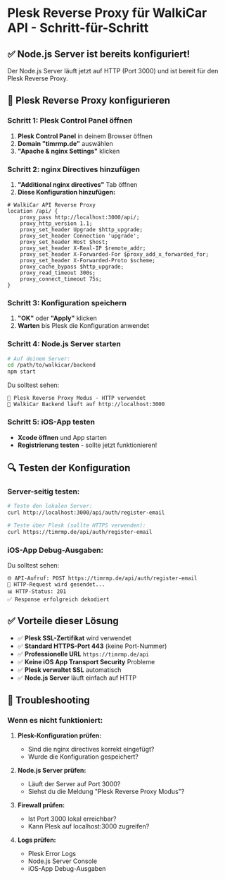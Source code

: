 # Plesk Reverse Proxy für WalkiCar API - Schritt-für-Schritt

## ✅ Node.js Server ist bereits konfiguriert!

Der Node.js Server läuft jetzt auf HTTP (Port 3000) und ist bereit für den Plesk Reverse Proxy.

## 🔧 Plesk Reverse Proxy konfigurieren

### Schritt 1: Plesk Control Panel öffnen
1. **Plesk Control Panel** in deinem Browser öffnen
2. **Domain "timrmp.de"** auswählen
3. **"Apache & nginx Settings"** klicken

### Schritt 2: nginx Directives hinzufügen
1. **"Additional nginx directives"** Tab öffnen
2. **Diese Konfiguration hinzufügen:**

```nginx
# WalkiCar API Reverse Proxy
location /api/ {
    proxy_pass http://localhost:3000/api/;
    proxy_http_version 1.1;
    proxy_set_header Upgrade $http_upgrade;
    proxy_set_header Connection 'upgrade';
    proxy_set_header Host $host;
    proxy_set_header X-Real-IP $remote_addr;
    proxy_set_header X-Forwarded-For $proxy_add_x_forwarded_for;
    proxy_set_header X-Forwarded-Proto $scheme;
    proxy_cache_bypass $http_upgrade;
    proxy_read_timeout 300s;
    proxy_connect_timeout 75s;
}
```

### Schritt 3: Konfiguration speichern
1. **"OK"** oder **"Apply"** klicken
2. **Warten** bis Plesk die Konfiguration anwendet

### Schritt 4: Node.js Server starten
```bash
# Auf deinem Server:
cd /path/to/walkicar/backend
npm start
```

Du solltest sehen:
```
🔄 Plesk Reverse Proxy Modus - HTTP verwendet
🚗 WalkiCar Backend läuft auf http://localhost:3000
```

### Schritt 5: iOS-App testen
- **Xcode öffnen** und App starten
- **Registrierung testen** - sollte jetzt funktionieren!

## 🔍 Testen der Konfiguration

### Server-seitig testen:
```bash
# Teste den lokalen Server:
curl http://localhost:3000/api/auth/register-email

# Teste über Plesk (sollte HTTPS verwenden):
curl https://timrmp.de/api/auth/register-email
```

### iOS-App Debug-Ausgaben:
Du solltest sehen:
```
🌐 API-Aufruf: POST https://timrmp.de/api/auth/register-email
📡 HTTP-Request wird gesendet...
📊 HTTP-Status: 201
✅ Response erfolgreich dekodiert
```

## ✅ Vorteile dieser Lösung

- ✅ **Plesk SSL-Zertifikat** wird verwendet
- ✅ **Standard HTTPS-Port 443** (keine Port-Nummer)
- ✅ **Professionelle URL** `https://timrmp.de/api`
- ✅ **Keine iOS App Transport Security** Probleme
- ✅ **Plesk verwaltet SSL** automatisch
- ✅ **Node.js Server** läuft einfach auf HTTP

## 🚨 Troubleshooting

### Wenn es nicht funktioniert:

1. **Plesk-Konfiguration prüfen:**
   - Sind die nginx directives korrekt eingefügt?
   - Wurde die Konfiguration gespeichert?

2. **Node.js Server prüfen:**
   - Läuft der Server auf Port 3000?
   - Siehst du die Meldung "Plesk Reverse Proxy Modus"?

3. **Firewall prüfen:**
   - Ist Port 3000 lokal erreichbar?
   - Kann Plesk auf localhost:3000 zugreifen?

4. **Logs prüfen:**
   - Plesk Error Logs
   - Node.js Server Console
   - iOS-App Debug-Ausgaben
